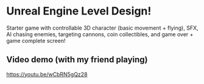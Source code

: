 # Unreal Engine Level Design!

Starter game with controllable 3D character (basic movement + flying), SFX, AI  chasing enemies, targeting cannons, coin collectibles, and game over + game complete screen!

## Video demo (with my friend playing)
https://youtu.be/wCbRN5gQz28
